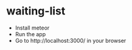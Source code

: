 waiting-list
============

- Install meteor
- Run the app 
- Go to http://localhost:3000/  in your browser